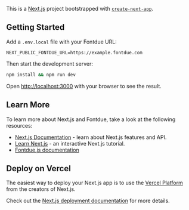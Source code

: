 This is a [Next.js](https://nextjs.org/) project bootstrapped with [`create-next-app`](https://github.com/vercel/next.js/tree/canary/packages/create-next-app).

## Getting Started

Add a `.env.local` file with your Fontdue URL:

```shell
NEXT_PUBLIC_FONTDUE_URL=https://example.fontdue.com
```

Then start the development server:

```bash
npm install && npm run dev
```

Open [http://localhost:3000](http://localhost:3000) with your browser to see the result.

## Learn More

To learn more about Next.js and Fontdue, take a look at the following resources:

- [Next.js Documentation](https://nextjs.org/docs) - learn about Next.js features and API.
- [Learn Next.js](https://nextjs.org/learn) - an interactive Next.js tutorial.
- [Fontdue.js documentation](https://docs.fontdue.com/fontduejs)

## Deploy on Vercel

The easiest way to deploy your Next.js app is to use the [Vercel Platform](https://vercel.com/new?utm_medium=default-template&filter=next.js&utm_source=create-next-app&utm_campaign=create-next-app-readme) from the creators of Next.js.

Check out the [Next.js deployment documentation](https://nextjs.org/docs/deployment) for more details.
